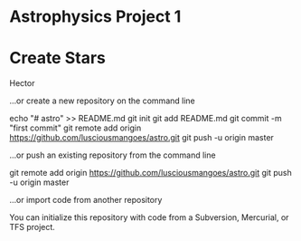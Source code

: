 # Astrophysics Project 1
# Create Stars

Hector


…or create a new repository on the command line

echo "# astro" >> README.md
git init
git add README.md
git commit -m "first commit"
git remote add origin https://github.com/lusciousmangoes/astro.git
git push -u origin master

…or push an existing repository from the command line

git remote add origin https://github.com/lusciousmangoes/astro.git
git push -u origin master

…or import code from another repository

You can initialize this repository with code from a Subversion, Mercurial, or TFS project.
